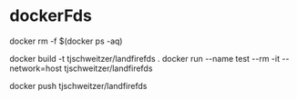 # dockerFds


docker rm -f $(docker ps -aq)


docker build -t tjschweitzer/landfirefds .
docker run --name test --rm  -it --network=host   tjschweitzer/landfirefds

docker push tjschweitzer/landfirefds

